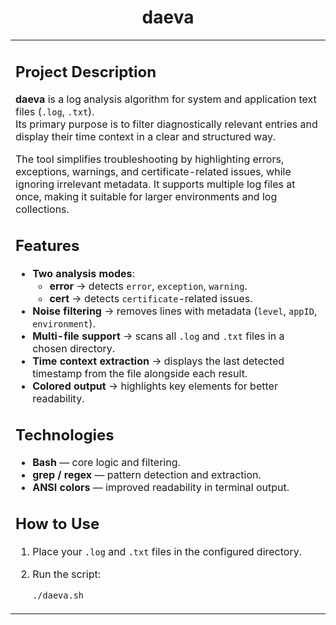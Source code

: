 <div align="center">

# daeva
</div>

<table>
<tr>
<td width="60%">

## Project Description

**daeva** is a log analysis algorithm for system and application text files (`.log`, `.txt`).  
Its primary purpose is to filter diagnostically relevant entries and display their time context in a clear and structured way.  

The tool simplifies troubleshooting by highlighting errors, exceptions, warnings, and certificate-related issues, while ignoring irrelevant metadata. It supports multiple log files at once, making it suitable for larger environments and log collections.

## Features

- **Two analysis modes**:
  - **error** → detects `error`, `exception`, `warning`.  
  - **cert** → detects `certificate`-related issues.  
- **Noise filtering** → removes lines with metadata (`level`, `appID`, `environment`).  
- **Multi-file support** → scans all `.log` and `.txt` files in a chosen directory.  
- **Time context extraction** → displays the last detected timestamp from the file alongside each result.  
- **Colored output** → highlights key elements for better readability.  

## Technologies

- **Bash** — core logic and filtering.  
- **grep / regex** — pattern detection and extraction.  
- **ANSI colors** — improved readability in terminal output.  

## How to Use

1. Place your `.log` and `.txt` files in the configured directory.  
2. Run the script:  

   ```bash
   ./daeva.sh
